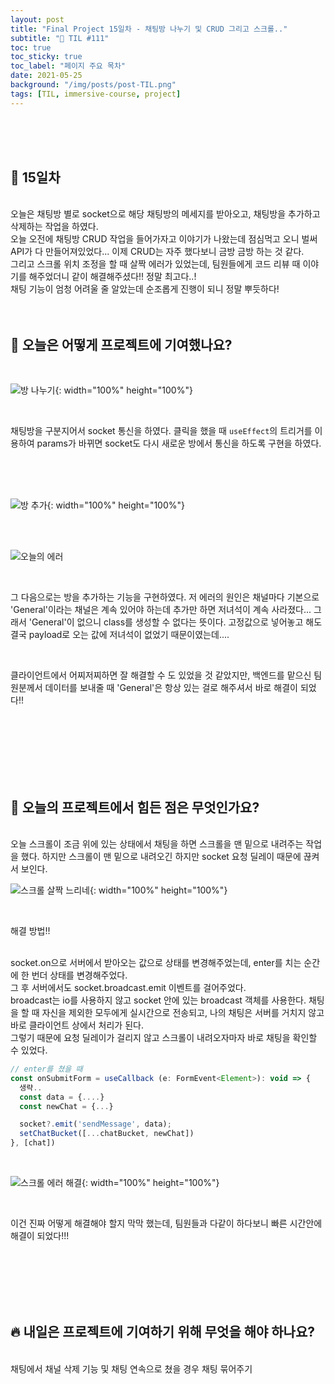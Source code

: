 ```yaml
---
layout: post
title: "Final Project 15일차 - 채팅방 나누기 및 CRUD 그리고 스크롤.."
subtitle: "📅 TIL #111"
toc: true
toc_sticky: true
toc_label: "페이지 주요 목차"
date: 2021-05-25
background: "/img/posts/post-TIL.png"
tags: [TIL, immersive-course, project]
---
```


<br/>
<br/>
<br/>

## 🔔 15일차

<br/>
오늘은 채팅방 별로 socket으로 해당 채팅방의 메세지를 받아오고, 채팅방을 추가하고 삭제하는 작업을 하였다.

<br/>
오늘 오전에 채팅방 CRUD 작업을 들어가자고 이야기가 나왔는데 점심먹고 오니 벌써 API가 다 만들어져있었다... 이제 CRUD는 자주 했다보니 금방 금방 하는 것 같다.

<br/>
그리고 스크롤 위치 조정을 할 때 살짝 에러가 있었는데, 팀원들에게 코드 리뷰 때 이야기를 해주었더니 같이 해결해주셨다!! 정말 최고다..!

<br/>
채팅 기능이 엄청 어려울 줄 알았는데 순조롭게 진행이 되니 정말 뿌듯하다!

<br/>
<br/>
<br/>

## 💪 오늘은 어떻게 프로젝트에 기여했나요?

<br/>

![방 나누기](https://user-images.githubusercontent.com/75570915/119675882-5f59b680-be78-11eb-9921-068d4d786176.gif){: width="100%" height="100%"}

<br/>

채팅방을 구분지어서 socket 통신을 하였다. 클릭을 했을 때 `useEffect`의 트리거를 이용하여 params가 바뀌면 socket도 다시 새로운 방에서 통신을 하도록 구현을 하였다.

<br/>
<br/>
<br/>

![방 추가](https://user-images.githubusercontent.com/75570915/119675894-61237a00-be78-11eb-9cc9-e4922c30142c.gif){: width="100%" height="100%"}

<br/>
<br/>

![오늘의 에러](https://user-images.githubusercontent.com/75570915/119675933-697bb500-be78-11eb-8e02-12cb8773e128.png)

<br/>

그 다음으로는 방을 추가하는 기능을 구현하였다. 저 에러의 원인은 채널마다 기본으로 'General'이라는 채널은 계속 있어야 하는데 추가만 하면 저녀석이 계속 사라졌다... 그래서 'General'이 없으니 class를 생성할 수 없다는 뜻이다. 고정값으로 넣어놓고 해도 결국 payload로 오는 값에 저녀석이 없었기 때문이였는데....

<br/>

클라이언트에서 어찌저찌하면 잘 해결할 수 도 있었을 것 같았지만, 백엔드를 맡으신 팀원분께서 데이터를 보내줄 때 'General'은 항상 있는 걸로 해주셔서 바로 해결이 되었다!!

<br/>
<br/>
<br/>
<br/>
<br/>
<br/>

## 🤔 오늘의 프로젝트에서 힘든 점은 무엇인가요?

<br/>
오늘 스크롤이 조금 위에 있는 상태에서 채팅을 하면 스크롤을 맨 밑으로 내려주는 작업을 했다. 하지만 스크롤이 맨 밑으로 내려오긴 하지만 socket 요청 딜레이 때문에 끊켜서 보인다.

<br/>

![스크롤 살짝 느리네](https://user-images.githubusercontent.com/75570915/119675857-5b2d9900-be78-11eb-8a30-5b39b184ba85.gif){: width="100%" height="100%"}

<br />

해결 방법!!

<br/>
socket.on으로 서버에서 받아오는 값으로 상태를 변경해주었는데, enter를 치는 순간에 한 번더 상태를 변경해주었다.

<br/>
그 후 서버에서도 socket.broadcast.emit 이벤트를 걸어주었다.

<br/>
broadcast는 io를 사용하지 않고 socket 안에 있는 broadcast 객체를 사용한다. 채팅을 할 때 자신을 제외한 모두에게 실시간으로 전송되고, 나의 채팅은 서버를 거치지 않고 바로 클라이언트 상에서 처리가 된다.

<br/>
그렇기 때문에 요청 딜레이가 걸리지 않고 스크롤이 내려오자마자 바로 채팅을 확인할 수 있었다.

<br/>

```js
// enter를 쳤을 때
const onSubmitForm = useCallback (e: FormEvent<Element>): void => {
  생략..
  const data = {....}
  const newChat = {...}

  socket?.emit('sendMessage', data);
  setChatBucket([...chatBucket, newChat])
}, [chat])
```

<br/>

![스크롤 에러 해결](https://user-images.githubusercontent.com/75570915/119675866-5c5ec600-be78-11eb-93c7-676b1e721fa6.gif){: width="100%" height="100%"}

<br/>

이건 진짜 어떻게 해결해야 할지 막막 했는데, 팀원들과 다같이 하다보니 빠른 시간안에 해결이 되었다!!!

<br/>
<br/>
<br/>
<br/>
<br/>

## 🔥 내일은 프로젝트에 기여하기 위해 무엇을 해야 하나요?

<br/>
채팅에서 채널 삭제 기능 및 채팅 연속으로 쳤을 경우 채팅 묶어주기

<br/>
<br/>
<br/>
<br/>
<br/>
<br/>
